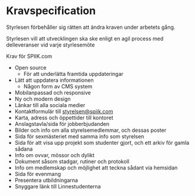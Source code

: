 # Kravspecification

Styrlesen förbehåller sig rätten att ändra kraven under arbetets gång.

Styrlesen vill att utvecklingen ska ske enligt en agil process med delleveranser vid varje styrlesemöte

Krav för SPIIK.com


* Open source
  * För att underlätta framtida uppdateringar
* Lätt att uppdatera informationen
  * Någon form av CMS system
* Mobilanpassad och responsive
* Ny och modern design
* Länkar till alla sociala medier
* Kontaktformulär till styrelsen@spiik.com
* Karta, adress och öppettider till kontoret
* Anslagstavla/sida för jobberbjudanden
* Bilder och info om alla styrelsemedlemmar, och dessas poster
* Sida för sexmästeriet med samma info som styrelsen
* Sida för att visa upp projekt som studenter gjort, och ett arkiv för gamla sådana
* Info om ovvar, mössor och dylikt
* Dokument såsom stadgar, rutiner och protokoll
* Info om medlemskap och möjlighet att teckna sådant via hemsidan
* Sida för evenmang
* Presentera utbildningarna
* Snyggare länk till Linnestudenterna
